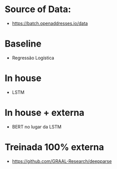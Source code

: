 # Source of Data:
- https://batch.openaddresses.io/data

# Baseline
- Regressão Logística 

# In house
- LSTM

# In house + externa
- BERT no lugar da LSTM 

# Treinada 100% externa
- https://github.com/GRAAL-Research/deepparse
